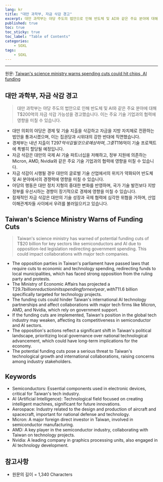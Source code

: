 ```yaml
---
lang: kr
title: "대만 과학부, 자금 삭감 경고"
excerpt: 대만 과학부는 야당 주도의 법안으로 인해 반도체 및 AI와 같은 주요 분야에 대해 T$200억의 자금 삭감 가능성을 경고했습니다. 이는 주요 기술 기업과의 협력에 영향을 미칠 수 있습니다.
published: true
toc: true
toc_sticky: true
toc_label: "Table of Contents"
categories:
    - SOXL
tags:
    - SOXL
---
```


---

  원문: [Taiwan's science ministry warns spending cuts could hit chips, AI funding](https://www.investing.com/news/stock-market-news/taiwans-science-ministry-warns-spending-cuts-could-hit-chips-ai-funding-3789701)

## 대만 과학부, 자금 삭감 경고

> 대만 과학부는 야당 주도의 법안으로 인해 반도체 및 AI와 같은 주요 분야에 대해 T$200억의 자금 삭감 가능성을 경고했습니다. 이는 주요 기술 기업과의 협력에 영향을 미칠 수 있습니다.


- 대만 의회의 야당은 경제 및 기술 지출을 삭감하고 자금을 지방 자치체로 전환하는 법안을 통과시켰으며, 이는 집권당과 시위대의 강한 반대에 직면했습니다.
- 경제부는 내년 지출이 T$297억 삭감될 것으로 예상하며, 그 중 T$116억이 기술 프로젝트에 특별히 할당될 예정입니다.
- 자금 삭감은 대만의 국제 AI 기술 파트너십을 저해하고, 정부 지원에 의존하는 Micron, AMD, Nvidia와 같은 주요 기술 기업과의 협력에 영향을 미칠 수 있습니다.
- 자금 삭감이 시행될 경우 대만의 글로벌 기술 산업에서의 위치가 약화되어 반도체 및 AI 분야에서의 경쟁력에 영향을 미칠 수 있습니다.
- 야당의 행동은 대만 정치 지형의 중대한 변화를 반영하며, 국가 기술 발전보다 지방 정부를 우선시하는 경향이 장기적으로 경제에 영향을 미칠 수 있습니다.
- 잠재적인 자금 삭감은 대만의 기술 성장과 국제 협력에 심각한 위협을 가하며, 산업 이해관계자들 사이에서 우려를 불러일으키고 있습니다.

## Taiwan's Science Ministry Warns of Funding Cuts

> Taiwan's science ministry has warned of potential funding cuts of T$20 billion for key sectors like semiconductors and AI due to opposition-led legislation redirecting government spending. This could impact collaborations with major tech companies.


- The opposition parties in Taiwan's parliament have passed laws that require cuts to economic and technology spending, redirecting funds to local municipalities, which has faced strong opposition from the ruling party and protests.
- The Ministry of Economic Affairs has projected a T$29.7 billion reduction in its spending for next year, with T$11.6 billion specifically targeted for technology projects.
- The funding cuts could hinder Taiwan's international AI technology partnerships and affect collaborations with major tech firms like Micron, AMD, and Nvidia, which rely on government support.
- If the funding cuts are implemented, Taiwan's position in the global tech industry may weaken, affecting its competitiveness in semiconductor and AI sectors.
- The opposition's actions reflect a significant shift in Taiwan's political landscape, prioritizing local governance over national technological advancement, which could have long-term implications for the economy.
- The potential funding cuts pose a serious threat to Taiwan's technological growth and international collaborations, raising concerns among industry stakeholders.

## Keywords

- Semiconductors: Essential components used in electronic devices, critical for Taiwan's tech industry.
- AI (Artificial Intelligence): Technological field focused on creating intelligent machines, significant for future innovations.
- Aerospace: Industry related to the design and production of aircraft and spacecraft, important for national defense and technology.
- Micron: A major foreign direct investor in Taiwan, involved in semiconductor manufacturing.
- AMD: A key player in the semiconductor industry, collaborating with Taiwan on technology projects.
- Nvidia: A leading company in graphics processing units, also engaged in AI technology development.

## 참고사항

- 원문의 길이 = 1,340 Characters

